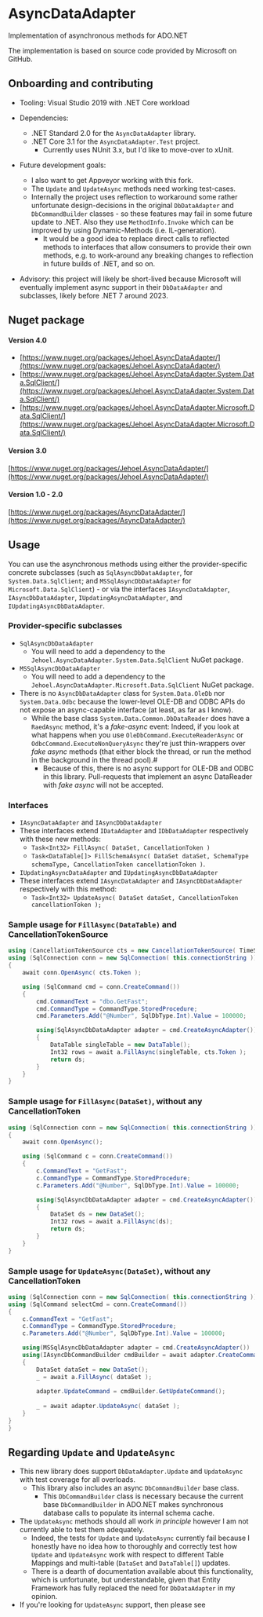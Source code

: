 # AsyncDataAdapter

Implementation of asynchronous methods for ADO.NET

The implementation is based on source code provided by Microsoft on GitHub.

## Onboarding and contributing

<!-- TODO: Set-up Appveyor for this...
[![Build status](https://ci.appveyor.com/api/projects/status/bw8gl0fp62vmia15/branch/master?svg=true)](https://ci.appveyor.com/project/voloda/asyncdataadapter/branch/master)
-->

* Tooling: Visual Studio 2019 with .NET Core workload
* Dependencies:
  * .NET Standard 2.0 for the `AsyncDataAdapter` library.
  * .NET Core 3.1 for the `AsyncDataAdapter.Test` project.
    * Currently uses NUnit 3.x, but I'd like to move-over to xUnit.

* Future development goals:
  * I also want to get Appveyor working with this fork.
  * The `Update` and `UpdateAsync` methods need working test-cases.
  * Internally the project uses reflection to workaround some rather unfortunate design-decisions in the original `DbDataAdapter` and `DbCommandBuilder` classes - so these features may fail in some future update to .NET. Also they use `MethodInfo.Invoke` which can be improved by using Dynamic-Methods (i.e. IL-generation).
    * It would be a good idea to replace direct calls to reflected methods to interfaces that allow consumers to provide their own methods, e.g. to work-around any breaking changes to reflection in future builds of .NET, and so on.

* Advisory: this project will likely be short-lived because Microsoft will eventually implement async support in their `DbDataAdapter` and subclasses, likely before .NET 7 around 2023.

## Nuget package

#### Version 4.0

* [https://www.nuget.org/packages/Jehoel.AsyncDataAdapter/](https://www.nuget.org/packages/Jehoel.AsyncDataAdapter/)
* [https://www.nuget.org/packages/Jehoel.AsyncDataAdapter.System.Data.SqlClient/](https://www.nuget.org/packages/Jehoel.AsyncDataAdapter.System.Data.SqlClient/)
* [https://www.nuget.org/packages/Jehoel.AsyncDataAdapter.Microsoft.Data.SqlClient/](https://www.nuget.org/packages/Jehoel.AsyncDataAdapter.Microsoft.Data.SqlClient/)

#### Version 3.0

[https://www.nuget.org/packages/Jehoel.AsyncDataAdapter/](https://www.nuget.org/packages/Jehoel.AsyncDataAdapter/)

#### Version 1.0 - 2.0

[https://www.nuget.org/packages/AsyncDataAdapter/](https://www.nuget.org/packages/AsyncDataAdapter/)

## Usage

You can use the asynchronous methods using either the provider-specific concrete subclasses (such as `SqlAsyncDbDataAdapter`, for `System.Data.SqlClient`; and `MSSqlAsyncDbDataAdapter` for `Microsoft.Data.SqlClient`) - or via the interfaces `IAsyncDataAdapter`, `IAsyncDbDataAdapter`, `IUpdatingAsyncDataAdapter`, and `IUpdatingAsyncDbDataAdapter`.

### Provider-specific subclasses

* `SqlAsyncDbDataAdapter`
  * You will need to add a dependency to the `Jehoel.AsyncDataAdapter.System.Data.SqlClient` NuGet package.
* `MSSqlAsyncDbDataAdapter`
  * You will need to add a dependency to the `Jehoel.AsyncDataAdapter.Microsoft.Data.SqlClient` NuGet package.
* There is no `AsyncDbDataAdapter` class for `System.Data.OleDb` nor `System.Data.Odbc` because the lower-level OLE-DB and ODBC APIs do not expose an async-capable interface (at least, as far as I know).
  * While the base class `System.Data.Common.DbDataReader` does have a `RaedAsync` method, it's a _fake-async_ event: Indeed, if you look at what happens when you use `OleDbCommand.ExecuteReaderAsync` or `OdbcCommand.ExecuteNonQueryAsync` they're just thin-wrappers over _fake async_ methods (that either block the thread, or run the method in the background in the thread pool).#
    * Because of this, there is no async support for OLE-DB and ODBC in this library. Pull-requests that implement an async DataReader with _fake async_ will not be accepted.

### Interfaces

* `IAsyncDataAdapter` and `IAsyncDbDataAdapter`
* These interfaces extend `IDataAdapter` and `IDbDataAdapter` respectively with these new methods:
    * `Task<Int32> FillAsync( DataSet, CancellationToken )`
    * `Task<DataTable[]> FillSchemaAsync( DataSet dataSet, SchemaType schemaType, CancellationToken cancellationToken )`.
* `IUpdatingAsyncDataAdapter` and `IUpdatingAsyncDbDataAdapter`
* These interfaces extend `IAsyncDataAdapter` and `IAsyncDbDataAdapter` respectively with this method:
    * `Task<Int32> UpdateAsync( DataSet dataSet, CancellationToken cancellationToken );`

### Sample usage for `FillAsync(DataTable)` and CancellationTokenSource

```csharp
using (CancellationTokenSource cts = new CancellationTokenSource( TimeSpan.FromSeconds(15) ))
using (SqlConnection conn = new SqlConnection( this.connectionString ))
{
    await conn.OpenAsync( cts.Token );

    using (SqlCommand cmd = conn.CreateCommand())
    {
        cmd.CommandText = "dbo.GetFast";
        cmd.CommandType = CommandType.StoredProcedure;
        cmd.Parameters.Add("@Number", SqlDbType.Int).Value = 100000;

        using(SqlAsyncDbDataAdapter adapter = cmd.CreateAsyncAdapter()) // `CreateAsyncAdapter` is an extension method.
        {
            DataTable singleTable = new DataTable();
            Int32 rows = await a.FillAsync(singleTable, cts.Token );
            return ds;
        }
    }
}
```

### Sample usage for `FillAsync(DataSet)`, without any CancellationToken

```csharp
using (SqlConnection conn = new SqlConnection( this.connectionString ))
{
    await conn.OpenAsync();

    using (SqlCommand c = conn.CreateCommand())
    {
        c.CommandText = "GetFast";
        c.CommandType = CommandType.StoredProcedure;
        c.Parameters.Add("@Number", SqlDbType.Int).Value = 100000;

        using(SqlAsyncDbDataAdapter adapter = cmd.CreateAsyncAdapter())
        {
            DataSet ds = new DataSet();
            Int32 rows = await a.FillAsync(ds);
            return ds;
        }
    }
}
```

### Sample usage for `UpdateAsync(DataSet)`, without any CancellationToken

```csharp
using (SqlConnection conn = new SqlConnection( this.connectionString ))
using (SqlCommand selectCmd = conn.CreateCommand())
{
    c.CommandText = "GetFast";
    c.CommandType = CommandType.StoredProcedure;
    c.Parameters.Add("@Number", SqlDbType.Int).Value = 100000;

    using(MSSqlAsyncDbDataAdapter adapter = cmd.CreateAsyncAdapter())
    using(IAsyncDbCommandBuilder cmdBuilder = await adapter.CreateCommandBuilderAsync().ConfigureAwait(false) )
    {
        DataSet dataSet = new DataSet();
        _ = await a.FillAsync( dataSet );
        
        adapter.UpdateCommand = cmdBuilder.GetUpdateCommand();
        
        _ = await adapter.UpdateAsync( dataSet );
    }
}
}
```

## Regarding `Update` and `UpdateAsync`

* This new library does support `DbDataAdapter.Update` and `UpdateAsync` with test coverage for all overloads.
  * This library also includes an async `DbCommandBuilder` base class.
    * This `DbCommandBuilder` class is necessary because the current base `DbCommandBuilder` in ADO.NET makes synchronous database calls to populate its internal schema cache.
* The `UpdateAsync` methods should all work _in principle_ however I am not currently able to test them adequately.
  * Indeed, the tests for `Update` and `UpdateAsync` currently fail because I honestly have no idea how to thoroughly and correctly test how `Update` and `UpdateAsync` work with respect to different Table Mappings and multi-table (`DataSet` and `DataTable[]`) updates.
  * There is a dearth of documentation available about this functionality, which is unfortunate, but understandable, given that Entity Framework has fully replaced the need for `DbDataAdapter` in my opinion.
* If you're looking for `UpdateAsync` support, then please see
